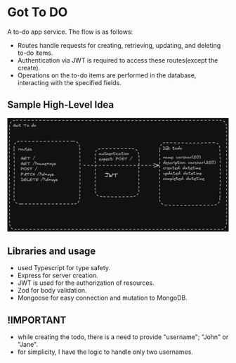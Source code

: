 # Got To DO

A to-do app service.
The flow is as follows:

- Routes handle requests for creating, retrieving, updating, and deleting to-do items.
- Authentication via JWT is required to access these routes(except the create).
- Operations on the to-do items are performed in the database, interacting with the specified fields.

## Sample High-Level Idea

![High-Level Idea](public/images/Got-to-do.proshore.png)

## Libraries and usage

- used Typescript for type safety.
- Express for server creation.
- JWT is used for the authorization of resources.
- Zod for body validation.
- Mongoose for easy connection and mutation to MongoDB.

## !IMPORTANT

- while creating the todo, there is a need to provide "username"; "John" or "Jane".
- for simplicity, I have the logic to handle only two usernames.
